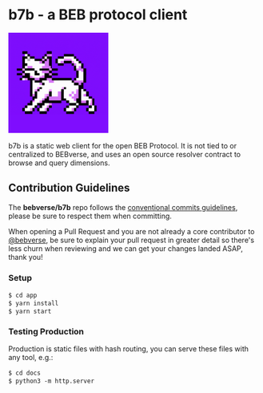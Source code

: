 # b7b - a BEB protocol client

<img src="./b7b_logo.png" width="200" />

b7b is a static web client for the open BEB Protocol. It is not tied to or centralized to BEBverse, and uses an open source resolver contract to browse and query dimensions.

## Contribution Guidelines

The **bebverse/b7b** repo follows the [conventional commits guidelines](https://www.conventionalcommits.org/en/v1.0.0/#summary), please be sure to respect them when committing.

When opening a Pull Request and you are not already a core contributor to [@bebverse](https://github.com/bebverse), be sure to explain your pull request in greater detail so there's less churn when reviewing and we can get your changes landed ASAP, thank you!

### Setup

```
$ cd app
$ yarn install
$ yarn start
```

### Testing Production

Production is static files with hash routing, you can serve these files with any tool, e.g.:

```
$ cd docs
$ python3 -m http.server
```
